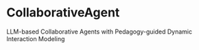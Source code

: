 # CollaborativeAgent
LLM-based Collaborative Agents with Pedagogy-guided Dynamic Interaction Modeling
